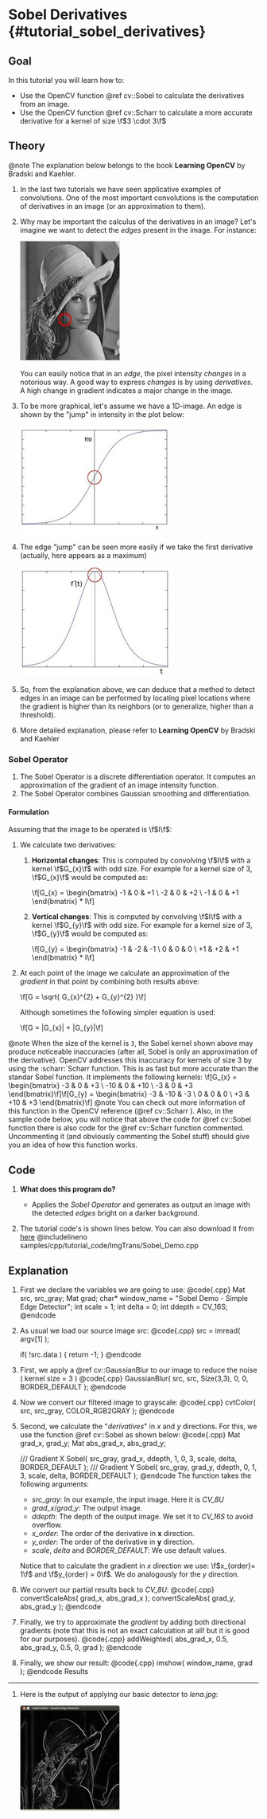 Sobel Derivatives {#tutorial_sobel_derivatives}
=================

Goal
----

In this tutorial you will learn how to:

-   Use the OpenCV function @ref cv::Sobel to calculate the derivatives from an image.
-   Use the OpenCV function @ref cv::Scharr to calculate a more accurate derivative for a kernel of
    size \f$3 \cdot 3\f$

Theory
------

@note The explanation below belongs to the book **Learning OpenCV** by Bradski and Kaehler.

1.  In the last two tutorials we have seen applicative examples of convolutions. One of the most
    important convolutions is the computation of derivatives in an image (or an approximation to
    them).
2.  Why may be important the calculus of the derivatives in an image? Let's imagine we want to
    detect the *edges* present in the image. For instance:

    ![image](images/Sobel_Derivatives_Tutorial_Theory_0.jpg)

    You can easily notice that in an *edge*, the pixel intensity *changes* in a notorious way. A
    good way to express *changes* is by using *derivatives*. A high change in gradient indicates a
    major change in the image.

3.  To be more graphical, let's assume we have a 1D-image. An edge is shown by the "jump" in
    intensity in the plot below:

    ![image](images/Sobel_Derivatives_Tutorial_Theory_Intensity_Function.jpg)

4.  The edge "jump" can be seen more easily if we take the first derivative (actually, here appears
    as a maximum)

    ![image](images/Sobel_Derivatives_Tutorial_Theory_dIntensity_Function.jpg)

5.  So, from the explanation above, we can deduce that a method to detect edges in an image can be
    performed by locating pixel locations where the gradient is higher than its neighbors (or to
    generalize, higher than a threshold).
6.  More detailed explanation, please refer to **Learning OpenCV** by Bradski and Kaehler

### Sobel Operator

1.  The Sobel Operator is a discrete differentiation operator. It computes an approximation of the
    gradient of an image intensity function.
2.  The Sobel Operator combines Gaussian smoothing and differentiation.

#### Formulation

Assuming that the image to be operated is \f$I\f$:

1.  We calculate two derivatives:
    1.  **Horizontal changes**: This is computed by convolving \f$I\f$ with a kernel \f$G_{x}\f$ with odd
        size. For example for a kernel size of 3, \f$G_{x}\f$ would be computed as:

        \f[G_{x} = \begin{bmatrix}
        -1 & 0 & +1  \\
        -2 & 0 & +2  \\
        -1 & 0 & +1
        \end{bmatrix} * I\f]

    2.  **Vertical changes**: This is computed by convolving \f$I\f$ with a kernel \f$G_{y}\f$ with odd
        size. For example for a kernel size of 3, \f$G_{y}\f$ would be computed as:

        \f[G_{y} = \begin{bmatrix}
        -1 & -2 & -1  \\
        0 & 0 & 0  \\
        +1 & +2 & +1
        \end{bmatrix} * I\f]

2.  At each point of the image we calculate an approximation of the *gradient* in that point by
    combining both results above:

    \f[G = \sqrt{ G_{x}^{2} + G_{y}^{2} }\f]

    Although sometimes the following simpler equation is used:

    \f[G = |G_{x}| + |G_{y}|\f]

@note
    When the size of the kernel is `3`, the Sobel kernel shown above may produce noticeable
    inaccuracies (after all, Sobel is only an approximation of the derivative). OpenCV addresses
    this inaccuracy for kernels of size 3 by using the :scharr:\`Scharr function. This is as fast
    but more accurate than the standar Sobel function. It implements the following kernels:
    \f[G_{x} = \begin{bmatrix}
    -3 & 0 & +3  \\
    -10 & 0 & +10  \\
    -3 & 0 & +3
    \end{bmatrix}\f]\f[G_{y} = \begin{bmatrix}
    -3 & -10 & -3  \\
    0 & 0 & 0  \\
    +3 & +10 & +3
    \end{bmatrix}\f]
@note
    You can check out more information of this function in the OpenCV reference (@ref cv::Scharr ).
    Also, in the sample code below, you will notice that above the code for @ref cv::Sobel function
    there is also code for the @ref cv::Scharr function commented. Uncommenting it (and obviously
    commenting the Sobel stuff) should give you an idea of how this function works.

Code
----

1.  **What does this program do?**
    -   Applies the *Sobel Operator* and generates as output an image with the detected *edges*
        bright on a darker background.

2.  The tutorial code's is shown lines below. You can also download it from
    [here](https://github.com/Itseez/opencv/tree/master/samples/cpp/tutorial_code/ImgTrans/Sobel_Demo.cpp)
    @includelineno samples/cpp/tutorial_code/ImgTrans/Sobel_Demo.cpp

Explanation
-----------

1.  First we declare the variables we are going to use:
    @code{.cpp}
    Mat src, src_gray;
    Mat grad;
    char* window_name = "Sobel Demo - Simple Edge Detector";
    int scale = 1;
    int delta = 0;
    int ddepth = CV_16S;
    @endcode
2.  As usual we load our source image *src*:
    @code{.cpp}
    src = imread( argv[1] );

    if( !src.data )
    { return -1; }
    @endcode
3.  First, we apply a @ref cv::GaussianBlur to our image to reduce the noise ( kernel size = 3 )
    @code{.cpp}
    GaussianBlur( src, src, Size(3,3), 0, 0, BORDER_DEFAULT );
    @endcode
4.  Now we convert our filtered image to grayscale:
    @code{.cpp}
    cvtColor( src, src_gray, COLOR_RGB2GRAY );
    @endcode
5.  Second, we calculate the "*derivatives*" in *x* and *y* directions. For this, we use the
    function @ref cv::Sobel as shown below:
    @code{.cpp}
    Mat grad_x, grad_y;
    Mat abs_grad_x, abs_grad_y;

    /// Gradient X
    Sobel( src_gray, grad_x, ddepth, 1, 0, 3, scale, delta, BORDER_DEFAULT );
    /// Gradient Y
    Sobel( src_gray, grad_y, ddepth, 0, 1, 3, scale, delta, BORDER_DEFAULT );
    @endcode
    The function takes the following arguments:

    -   *src_gray*: In our example, the input image. Here it is *CV_8U*
    -   *grad_x*/*grad_y*: The output image.
    -   *ddepth*: The depth of the output image. We set it to *CV_16S* to avoid overflow.
    -   *x_order*: The order of the derivative in **x** direction.
    -   *y_order*: The order of the derivative in **y** direction.
    -   *scale*, *delta* and *BORDER_DEFAULT*: We use default values.

    Notice that to calculate the gradient in *x* direction we use: \f$x_{order}= 1\f$ and
    \f$y_{order} = 0\f$. We do analogously for the *y* direction.

6.  We convert our partial results back to *CV_8U*:
    @code{.cpp}
    convertScaleAbs( grad_x, abs_grad_x );
    convertScaleAbs( grad_y, abs_grad_y );
    @endcode
7.  Finally, we try to approximate the *gradient* by adding both directional gradients (note that
    this is not an exact calculation at all! but it is good for our purposes).
    @code{.cpp}
    addWeighted( abs_grad_x, 0.5, abs_grad_y, 0.5, 0, grad );
    @endcode
8.  Finally, we show our result:
    @code{.cpp}
    imshow( window_name, grad );
    @endcode
Results
-------

1.  Here is the output of applying our basic detector to *lena.jpg*:

    ![image](images/Sobel_Derivatives_Tutorial_Result.jpg)
